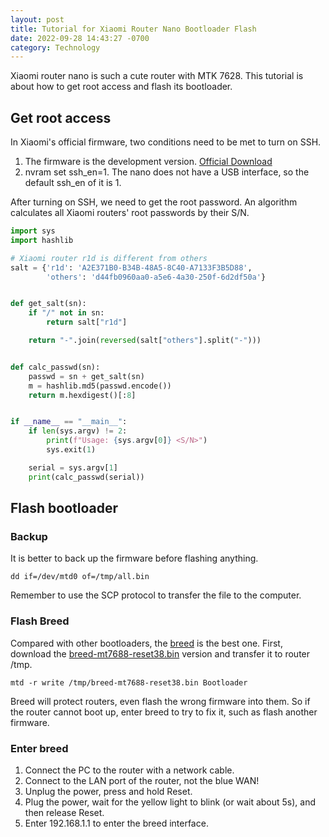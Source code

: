 ```yaml
---
layout: post
title: Tutorial for Xiaomi Router Nano Bootloader Flash
date: 2022-09-28 14:43:27 -0700
category: Technology
---
```


Xiaomi router nano is such a cute router with MTK 7628. This tutorial is about how to get root access and flash its bootloader.

## Get root access

In Xiaomi's official firmware, two conditions need to be met to turn on SSH.

1. The firmware is the development version. [Official Download](https://www1.miwifi.com/miwifi_download.html)
2. nvram set ssh_en=1. The nano does not have a USB interface, so the default ssh_en of it is 1.

After turning on SSH, we need to get the root password. An algorithm calculates all Xiaomi routers' root passwords by their S/N.

```python
import sys
import hashlib

# Xiaomi router r1d is different from others
salt = {'r1d': 'A2E371B0-B34B-48A5-8C40-A7133F3B5D88',
        'others': 'd44fb0960aa0-a5e6-4a30-250f-6d2df50a'}


def get_salt(sn):
    if "/" not in sn:
        return salt["r1d"]

    return "-".join(reversed(salt["others"].split("-")))


def calc_passwd(sn):
    passwd = sn + get_salt(sn)
    m = hashlib.md5(passwd.encode())
    return m.hexdigest()[:8]


if __name__ == "__main__":
    if len(sys.argv) != 2:
        print(f"Usage: {sys.argv[0]} <S/N>")
        sys.exit(1)

    serial = sys.argv[1]
    print(calc_passwd(serial))

```

## Flash bootloader

### Backup

It is better to back up the firmware before flashing anything.

```shell
dd if=/dev/mtd0 of=/tmp/all.bin
```

Remember to use the SCP protocol to transfer the file to the computer.

### Flash Breed

Compared with other bootloaders, the [breed](https://breed.hackpascal.net) is the best one. First, download the [breed-mt7688-reset38.bin](https://breed.hackpascal.net/breed-mt7688-reset38.bin) version and transfer it to router /tmp.

```shell
mtd -r write /tmp/breed-mt7688-reset38.bin Bootloader
```

Breed will protect routers, even flash the wrong firmware into them. So if the router cannot boot up, enter breed to try to fix it, such as flash another firmware.

### Enter breed

1. Connect the PC to the router with a network cable.
2. Connect to the LAN port of the router, not the blue WAN!
3. Unplug the power, press and hold Reset.
4. Plug the power, wait for the yellow light to blink (or wait about 5s), and then release Reset.
5. Enter 192.168.1.1 to enter the breed interface.

